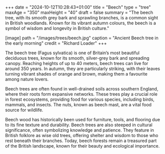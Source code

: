 +++
date = "2024-10-12T10:28:43+01:00"
title = "Beech"
type = "tree"
maxAge = "350"
maxHeight = "40"
draft = false
summary = "The beech tree, with its smooth grey bark and sprawling branches, is a common sight in British woodlands. Known for its vibrant autumn colours, the beech is a symbol of wisdom and longevity in British culture."

[image]
path = "/images/trees/beech.jpg"
caption = "Ancient Beech tree in the early morning"
credit = "Richard Loader"
+++

The beech tree (Fagus sylvatica) is one of Britain’s most beautiful deciduous trees, known for its smooth, silver-grey bark and spreading canopy. Reaching heights of up to 40 meters, beech trees can live for around 350 years. In autumn, they are particularly striking, with their leaves turning vibrant shades of orange and brown, making them a favourite among nature lovers.

Beech trees are often found in well-drained soils across southern England, where their roots form expansive networks. These trees play a crucial role in forest ecosystems, providing food for various species, including birds, mammals, and insects. The nuts, known as beech mast, are a vital food source for wildlife.

Beech wood has historically been used for furniture, tools, and flooring due to its fine texture and durability. Beech trees are also steeped in cultural significance, often symbolizing knowledge and patience. They feature in British folklore as wise old trees, offering shelter and wisdom to those who rest beneath their branches. Today, beech forests remain a treasured part of the British landscape, known for their beauty and ecological importance.
